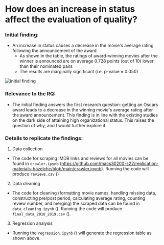 # How does an increase in status affect the evaluation of quality?

### Initial finding:
- An increase in status causes a decrease in the movie's average rating following the announcement of the award
  - As shown in the table, the ratings of award-winning movies after the winner is announced are on average 0.728 points (out of 10) lower than their nominated pairs
  - The results are marginally significant (i.e. p-value = 0.050) 

![initial finding](https://user-images.githubusercontent.com/89876546/165201939-c1ac8b81-0674-4733-a4bc-a496ddc9de69.png)


### Relevance to the RQ:
- The initial finding answers the first research question: getting an Oscars award leads to a decrease in the winning movie's average rating after the award announcement. This finding is in line with the existing studies on the dark side of attaining high organizational status. This raises the question of why, and I would further explore it.

### Details to replicate the findings:
1. Data collection 
- The code for scraping IMDB links and reviews for all movies can be found in `crawler.ipynb` (https://github.com/macs30200-s22/replication-materials-hazelchc/blob/main/crawler.ipynb). Running the code will produce `reviews.csv` ()

2. Data cleaning
- The code for cleaning (formatting movie names, handling missing data, constructing pre/post period, calculating average rating, counting review number, and merging) the scraped data can be found in `data_cleaning.ipynb` (). Running the code will produce `final_data_2010_2019.csv` ().

3. Regression analysis 
- Running the `regression.ipynb` () will generate the regression table as shown above.
